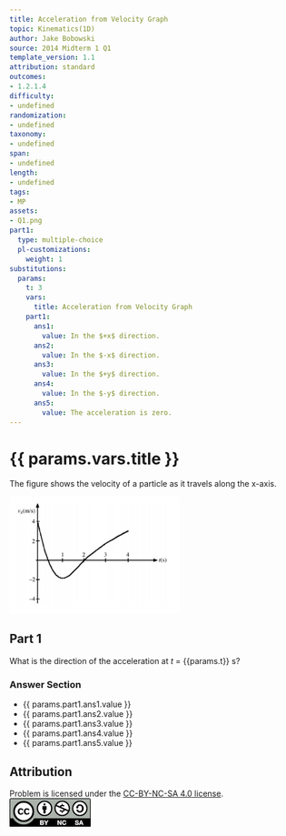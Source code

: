 ```yaml
---
title: Acceleration from Velocity Graph
topic: Kinematics(1D)
author: Jake Bobowski
source: 2014 Midterm 1 Q1
template_version: 1.1
attribution: standard
outcomes:
- 1.2.1.4
difficulty:
- undefined
randomization:
- undefined
taxonomy:
- undefined
span:
- undefined
length:
- undefined
tags:
- MP
assets:
- Q1.png
part1:
  type: multiple-choice
  pl-customizations:
    weight: 1
substitutions:
  params:
    t: 3
    vars:
      title: Acceleration from Velocity Graph
    part1:
      ans1:
        value: In the $+x$ direction.
      ans2:
        value: In the $-x$ direction.
      ans3:
        value: In the $+y$ direction.
      ans4:
        value: In the $-y$ direction.
      ans5:
        value: The acceleration is zero.
---
```

# {{ params.vars.title }}
The figure shows the velocity of a particle as it travels along the x-axis.

<img src="Q1.png" width=300 alt="Graph of velocity versus time, a parabola-like shape that is concave up. The x-axis represents time and the x-axis represents velocity. It slopes downwards from t=0 to t=1, then slopes upward form t=1 to t=4. The y intercept is 4m/s an the x intercepts are t=0.5 and t=2.">

## Part 1

What is the direction of the acceleration at $t$ = {{params.t}} s?

### Answer Section

- {{ params.part1.ans1.value }}
- {{ params.part1.ans2.value }}
- {{ params.part1.ans3.value }}
- {{ params.part1.ans4.value }}
- {{ params.part1.ans5.value }}

## Attribution

Problem is licensed under the [CC-BY-NC-SA 4.0 license](https://creativecommons.org/licenses/by-nc-sa/4.0/).<br> ![The Creative Commons 4.0 license requiring attribution-BY, non-commercial-NC, and share-alike-SA license.](https://raw.githubusercontent.com/firasm/bits/master/by-nc-sa.png)